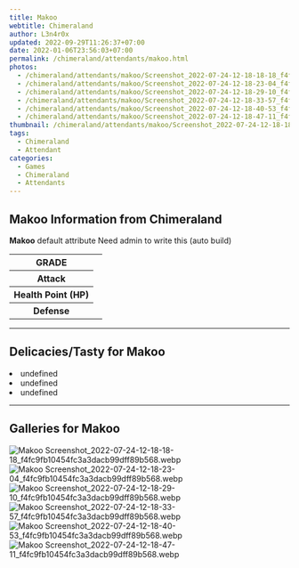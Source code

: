 ```yaml
---
title: Makoo
webtitle: Chimeraland
author: L3n4r0x
updated: 2022-09-29T11:26:37+07:00
date: 2022-01-06T23:56:03+07:00
permalink: /chimeraland/attendants/makoo.html
photos:
  - /chimeraland/attendants/makoo/Screenshot_2022-07-24-12-18-18-18_f4fc9fb10454fc3a3dacb99dff89b568.webp
  - /chimeraland/attendants/makoo/Screenshot_2022-07-24-12-18-23-04_f4fc9fb10454fc3a3dacb99dff89b568.webp
  - /chimeraland/attendants/makoo/Screenshot_2022-07-24-12-18-29-10_f4fc9fb10454fc3a3dacb99dff89b568.webp
  - /chimeraland/attendants/makoo/Screenshot_2022-07-24-12-18-33-57_f4fc9fb10454fc3a3dacb99dff89b568.webp
  - /chimeraland/attendants/makoo/Screenshot_2022-07-24-12-18-40-53_f4fc9fb10454fc3a3dacb99dff89b568.webp
  - /chimeraland/attendants/makoo/Screenshot_2022-07-24-12-18-47-11_f4fc9fb10454fc3a3dacb99dff89b568.webp
thumbnail: /chimeraland/attendants/makoo/Screenshot_2022-07-24-12-18-18-18_f4fc9fb10454fc3a3dacb99dff89b568.webp
tags:
  - Chimeraland
  - Attendant
categories:
  - Games
  - Chimeraland
  - Attendants
---
```


<section id="bootstrap-wrapper"><link rel="stylesheet" href="https://cdn.statically.io/gh/dimaslanjaka/Web-Manajemen/40ac3225/css/bootstrap-4.5-wrapper.css"/><h1>Makoo Information from Chimeraland</h1><p><b>Makoo</b> default attribute Need admin to write this (auto build)<table><tr><th>GRADE</th><td></td></tr><tr><th>Attack</th><td></td></tr><tr><th>Health Point (HP)</th><td></td></tr><tr><th>Defense</th><td></td></tr></table></p><hr/><h2>Delicacies/Tasty for Makoo</h2><li class="d-flex justify-content-between">undefined </li><li class="d-flex justify-content-between">undefined </li><li class="d-flex justify-content-between">undefined </li><hr/><div id="gallery"><h2>Galleries for Makoo</h2><div class="row"><div class="col-lg-6 col-12"><img src="/chimeraland/attendants/makoo/Screenshot_2022-07-24-12-18-18-18_f4fc9fb10454fc3a3dacb99dff89b568.webp" alt="Makoo Screenshot_2022-07-24-12-18-18-18_f4fc9fb10454fc3a3dacb99dff89b568.webp"/></div><div class="col-lg-6 col-12"><img src="/chimeraland/attendants/makoo/Screenshot_2022-07-24-12-18-23-04_f4fc9fb10454fc3a3dacb99dff89b568.webp" alt="Makoo Screenshot_2022-07-24-12-18-23-04_f4fc9fb10454fc3a3dacb99dff89b568.webp"/></div><div class="col-lg-6 col-12"><img src="/chimeraland/attendants/makoo/Screenshot_2022-07-24-12-18-29-10_f4fc9fb10454fc3a3dacb99dff89b568.webp" alt="Makoo Screenshot_2022-07-24-12-18-29-10_f4fc9fb10454fc3a3dacb99dff89b568.webp"/></div><div class="col-lg-6 col-12"><img src="/chimeraland/attendants/makoo/Screenshot_2022-07-24-12-18-33-57_f4fc9fb10454fc3a3dacb99dff89b568.webp" alt="Makoo Screenshot_2022-07-24-12-18-33-57_f4fc9fb10454fc3a3dacb99dff89b568.webp"/></div><div class="col-lg-6 col-12"><img src="/chimeraland/attendants/makoo/Screenshot_2022-07-24-12-18-40-53_f4fc9fb10454fc3a3dacb99dff89b568.webp" alt="Makoo Screenshot_2022-07-24-12-18-40-53_f4fc9fb10454fc3a3dacb99dff89b568.webp"/></div><div class="col-lg-6 col-12"><img src="/chimeraland/attendants/makoo/Screenshot_2022-07-24-12-18-47-11_f4fc9fb10454fc3a3dacb99dff89b568.webp" alt="Makoo Screenshot_2022-07-24-12-18-47-11_f4fc9fb10454fc3a3dacb99dff89b568.webp"/></div></div></div></section>